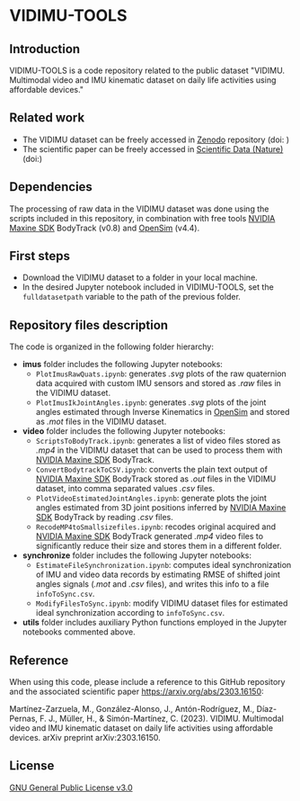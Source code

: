 # VIDIMU-TOOLS

## Introduction

VIDIMU-TOOLS is a code repository related to the public dataset "VIDIMU. Multimodal video and IMU kinematic dataset on daily life activities using affordable devices."

## Related work 
- The VIDIMU dataset can be freely accessed in [Zenodo](https://zenodo.org/) repository (doi: )
- The scientific paper can be freely accessed in [Scientific Data (Nature)](https://www.nature.com/sdata/) (doi:)

## Dependencies
The processing of raw data in the VIDIMU dataset was done using the scripts included in this repository, in combination with free tools [NVIDIA Maxine SDK](https://developer.nvidia.com/maxine) BodyTrack (v0.8)  and [OpenSim](https://opensim.stanford.edu) (v4.4).


## First steps
- Download the VIDIMU dataset to a folder in your local machine.
- In the desired Jupyter notebook included in VIDIMU-TOOLS, set the `fulldatasetpath` variable to the path of the previous folder.
## Repository files description
The code is organized in the following folder hierarchy:
- **imus** folder includes the following Jupyter notebooks: 
  - `PlotImusRawQuats.ipynb`: generates _.svg_ plots of the raw quaternion data acquired with custom IMU sensors and stored as _.raw_ files in the VIDIMU dataset.
  - `PlotImusIkJointAngles.ipynb`: generates _.svg_ plots of the joint angles estimated through Inverse Kinematics in [OpenSim](https://opensim.stanford.edu) and stored as _.mot_ files in the VIDIMU dataset.
- **video** folder includes the following Jupyter notebooks:
  - `ScriptsToBodyTrack.ipynb`: generates a list of video files stored as _.mp4_ in the VIDIMU dataset that can be used to process them with [NVIDIA Maxine SDK](https://developer.nvidia.com/maxine) BodyTrack.
  - `ConvertBodytrackToCSV.ipynb`: converts the plain text output of [NVIDIA Maxine SDK](https://developer.nvidia.com/maxine) BodyTrack stored as _.out_ files in the VIDIMU dataset, into comma separated values _.csv_ files.
  - `PlotVideoEstimatedJointAngles.ipynb`: generate plots the joint angles estimated from 3D joint positions inferred by [NVIDIA Maxine SDK](https://developer.nvidia.com/maxine) BodyTrack by reading _.csv_ files.
  - `RecodeMP4toSmallsizefiles.ipynb`: recodes original acquired and [NVIDIA Maxine SDK](https://developer.nvidia.com/maxine) BodyTrack generated _.mp4_ video files to significantly reduce their size and stores them in a different folder.
- **synchronize** folder includes the following Jupyter notebooks:
   - `EstimateFileSynchronization.ipynb`: computes ideal synchronization of IMU and video data records by estimating RMSE of shifted joint angles signals (_.mot_ and _.csv_ files), and writes this info to a file `infoToSync.csv`.
   - `ModifyFilesToSync.ipynb`: modify VIDIMU dataset files for estimated ideal synchronization according to `infoToSync.csv`.
- **utils** folder includes auxiliary Python functions employed in the Jupyter notebooks commented above.

## Reference

When using this code, please include a reference to this GitHub repository and the associated scientific paper https://arxiv.org/abs/2303.16150:

Martínez-Zarzuela, M., González-Alonso, J., Antón-Rodríguez, M., Díaz-Pernas, F. J., Müller, H., & Simón-Martínez, C. (2023). VIDIMU. Multimodal video and IMU kinematic dataset on daily life activities using affordable devices. arXiv preprint arXiv:2303.16150. 

## License

[GNU General Public License v3.0](https://www.gnu.org/licenses/gpl-3.0.txt)

